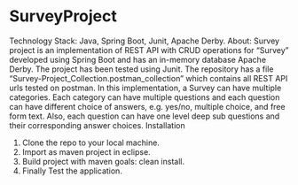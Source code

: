 # SurveyProject
Technology Stack: 
Java, Spring Boot, Junit, Apache Derby.
About:
Survey project is an implementation of REST API with CRUD operations for “Survey” developed using Spring Boot and has an in-memory database Apache Derby. The project has been tested using Junit. The repository has a file “Survey-Project_Collection.postman_collection” which contains all REST API urls tested on postman. In this implementation, a Survey can have multiple categories. Each category can have multiple questions and each question can have different choice of answers, e.g. yes/no, multiple choice, and free form text. Also, each question can have one level deep sub questions and their corresponding answer choices.
Installation
1.	Clone the repo to your local machine.
2.	Import as maven project in eclipse.
3.	Build project with maven goals: clean install.
4.	Finally Test the application.
